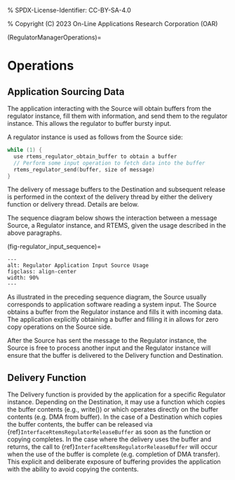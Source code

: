 % SPDX-License-Identifier: CC-BY-SA-4.0

% Copyright (C) 2023 On-Line Applications Research Corporation (OAR)

(RegulatorManagerOperations)=

# Operations

## Application Sourcing Data

The application interacting with the Source will obtain buffers from
the regulator instance, fill them with information, and send them to
the regulator instance. This allows the regulator to buffer bursty input.

A regulator instance is used as follows from the Source side:

```c
while (1) {
  use rtems_regulator_obtain_buffer to obtain a buffer
  // Perform some input operation to fetch data into the buffer
  rtems_regulator_send(buffer, size of message)
}
```

The delivery of message buffers to the Destination and subsequent release is
performed in the context of the delivery thread by either the delivery
function or delivery thread. Details are below.

The sequence diagram below shows the interaction between a message Source,
a Regulator instance, and RTEMS, given the usage described in the above
paragraphs.

(fig-regulator_input_sequence)=

```{figure} ../../images/c_user/regulator_input_sequence.png
---
alt: Regulator Application Input Source Usage
figclass: align-center
width: 90%
---
```

As illustrated in the preceding sequence diagram, the Source usually
corresponds to application software reading a system input. The Source
obtains a buffer from the Regulator instance and fills it with incoming
data. The application explicitly obtaining a buffer and filling it in
allows for zero copy operations on the Source side.

After the Source has sent the message to the Regulator instance,
the Source is free to process another input and the Regulator
instance will ensure that the buffer is delivered to the Delivery
function and Destination.

## Delivery Function

The Delivery function is provided by the application for a specific
Regulator instance. Depending on the Destination, it may use a function which
copies the buffer contents (e.g., write()) or which operates directly
on the buffer contents (e.g. DMA from buffer). In the case of a
Destination which copies the buffer contents, the buffer can be released
via {ref}`InterfaceRtemsRegulatorReleaseBuffer` as soon as the function
or copying completes. In the case where the delivery uses the buffer
and returns, the call to {ref}`InterfaceRtemsRegulatorReleaseBuffer`
will occur when the use of the buffer is complete (e.g. completion
of DMA transfer). This explicit and deliberate exposure of buffering
provides the application with the ability to avoid copying the contents.
